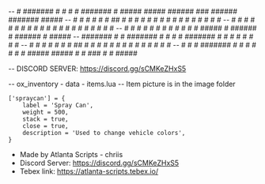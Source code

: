 --    #    ####### #          #    #     # #######    #        #####   #####  ######  ### ######  #######  #####
--   # #      #    #         # #   ##    #    #      # #      #     # #     # #     #  #  #     #    #    #     #
--  #   #     #    #        #   #  # #   #    #     #   #     #       #       #     #  #  #     #    #    #
-- #     #    #    #       #     # #  #  #    #    #     #     #####  #       ######   #  ######     #     #####
-- #######    #    #       ####### #   # #    #    #######          # #       #   #    #  #          #          #
-- #     #    #    #       #     # #    ##    #    #     #    #     # #     # #    #   #  #          #    #     #
-- #     #    #    ####### #     # #     #    #    #     #     #####   #####  #     # ### #          #     #####

-- DISCORD SERVER: https://discord.gg/sCMKeZHxS5

 -- ox_inventory - data - items.lua
 -- Item picture is in the image folder
 
	['spraycan'] = {
		label = 'Spray Can',
		weight = 500,
		stack = true,
		close = true,
		description = 'Used to change vehicle colors',
	}


- Made by Atlanta Scripts - chriis
- Discord Server: https://discord.gg/sCMKeZHxS5
- Tebex link: https://atlanta-scripts.tebex.io/